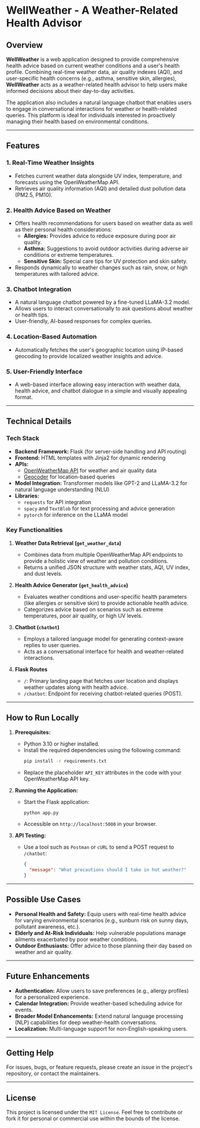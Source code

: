 # WellWeather - A Weather-Related Health Advisor

## Overview
**WellWeather** is a web application designed to provide comprehensive health advice based on current weather conditions and a user's health profile. Combining real-time weather data, air quality indexes (AQI), and user-specific health concerns (e.g., asthma, sensitive skin, allergies), **WellWeather** acts as a weather-related health advisor to help users make informed decisions about their day-to-day activities.

The application also includes a natural language chatbot that enables users to engage in conversational interactions for weather or health-related queries. This platform is ideal for individuals interested in proactively managing their health based on environmental conditions.

---

## Features
### 1. **Real-Time Weather Insights**
- Fetches current weather data alongside UV index, temperature, and forecasts using the OpenWeatherMap API.
- Retrieves air quality information (AQI) and detailed dust pollution data (PM2.5, PM10).

### 2. **Health Advice Based on Weather**
- Offers health recommendations for users based on weather data as well as their personal health considerations:
  - **Allergies:** Provides advice to reduce exposure during poor air quality.
  - **Asthma:** Suggestions to avoid outdoor activities during adverse air conditions or extreme temperatures.
  - **Sensitive Skin:** Special care tips for UV protection and skin safety.
- Responds dynamically to weather changes such as rain, snow, or high temperatures with tailored advice.

### 3. **Chatbot Integration**
- A natural language chatbot powered by a fine-tuned LLaMA-3.2 model.
- Allows users to interact conversationally to ask questions about weather or health tips.
- User-friendly, AI-based responses for complex queries.

### 4. **Location-Based Automation**
- Automatically fetches the user's geographic location using IP-based geocoding to provide localized weather insights and advice.

### 5. **User-Friendly Interface**
- A web-based interface allowing easy interaction with weather data, health advice, and chatbot dialogue in a simple and visually appealing format.

---

## Technical Details
### Tech Stack
- **Backend Framework:** Flask (for server-side handling and API routing)
- **Frontend:** HTML templates with Jinja2 for dynamic rendering
- **APIs:**
  - [OpenWeatherMap API](https://openweathermap.org/) for weather and air quality data
  - [Geocoder](https://geocoder.readthedocs.io/) for location-based queries
- **Model Integration:** Transformer models like GPT-2 and LLaMA-3.2 for natural language understanding (NLU)
- **Libraries:**
  - `requests` for API integration
  - `spacy` and `TextBlob` for text processing and advice generation
  - `pytorch` for inference on the LLaMA model

### Key Functionalities
1. **Weather Data Retrieval (`get_weather_data`)**
   - Combines data from multiple OpenWeatherMap API endpoints to provide a holistic view of weather and pollution conditions.
   - Returns a unified JSON structure with weather stats, AQI, UV index, and dust levels.

2. **Health Advice Generator (`get_health_advice`)**
   - Evaluates weather conditions and user-specific health parameters (like allergies or sensitive skin) to provide actionable health advice.
   - Categorizes advice based on scenarios such as extreme temperatures, poor air quality, or high UV levels.

3. **Chatbot (`chatbot`)**
   - Employs a tailored language model for generating context-aware replies to user queries.
   - Acts as a conversational interface for health and weather-related interactions.

4. **Flask Routes**
   - `/`: Primary landing page that fetches user location and displays weather updates along with health advice.
   - `/chatbot`: Endpoint for receiving chatbot-related queries (POST).

---

## How to Run Locally
1. **Prerequisites:**
   - Python 3.10 or higher installed.
   - Install the required dependencies using the following command:
     ```bash
     pip install -r requirements.txt
     ```
   - Replace the placeholder `API_KEY` attributes in the code with your OpenWeatherMap API key.

2. **Running the Application:**
   - Start the Flask application:
     ```bash
     python app.py
     ```
   - Accessible on `http://localhost:5000` in your browser.

3. **API Testing:**
   - Use a tool such as `Postman` or `cURL` to send a POST request to `/chatbot`:
     ```json
     {
       "message": "What precautions should I take in hot weather?"
     }
     ```

---

## Possible Use Cases
- **Personal Health and Safety:** Equip users with real-time health advice for varying environmental scenarios (e.g., sunburn risk on sunny days, pollutant awareness, etc.).
- **Elderly and At-Risk Individuals:** Help vulnerable populations manage ailments exacerbated by poor weather conditions.
- **Outdoor Enthusiasts:** Offer advice to those planning their day based on weather and air quality.

---

## Future Enhancements
- **Authentication:** Allow users to save preferences (e.g., allergy profiles) for a personalized experience.
- **Calendar Integration:** Provide weather-based scheduling advice for events.
- **Broader Model Enhancements:** Extend natural language processing (NLP) capabilities for deep weather-health conversations.
- **Localization:** Multi-language support for non-English-speaking users.

---

## Getting Help
For issues, bugs, or feature requests, please create an issue in the project's repository, or contact the maintainers.

---

## License
This project is licensed under the `MIT License`. Feel free to contribute or fork it for personal or commercial use within the bounds of the license.
